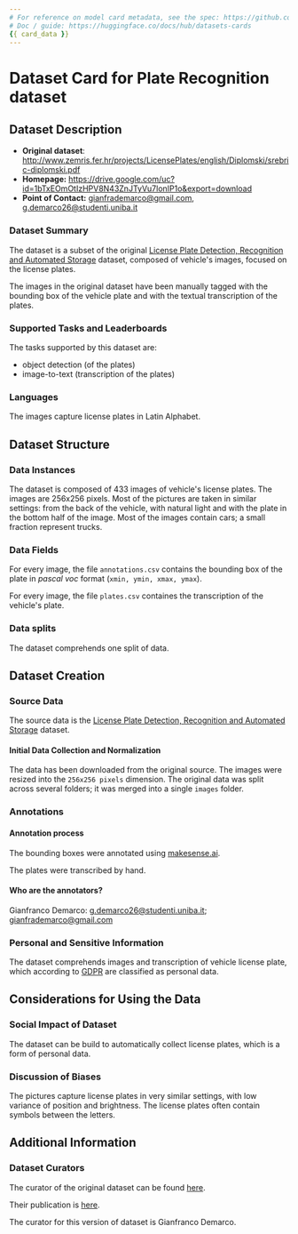 ```yaml
---
# For reference on model card metadata, see the spec: https://github.com/huggingface/hub-docs/blob/main/datasetcard.md?plain=1
# Doc / guide: https://huggingface.co/docs/hub/datasets-cards
{{ card_data }}
---
```


# Dataset Card for Plate Recognition dataset

## Dataset Description

- **Original dataset**: http://www.zemris.fer.hr/projects/LicensePlates/english/Diplomski/srebric-diplomski.pdf
- **Homepage:** https://drive.google.com/uc?id=1bTxEOmOtIzHPV8N43ZnJTyVu7lonIP1o&export=download
- **Point of Contact:** gianfrademarco@gmail.com, g.demarco26@studenti.uniba.it

### Dataset Summary
The dataset is a subset of the original [License Plate Detection, Recognition and Automated Storage](http://www.zemris.fer.hr/projects/LicensePlates/english/) dataset, composed of vehicle's images, focused on the license plates.

The images in the original dataset have been manually tagged with the bounding box of the vehicle plate and with the textual transcription of the plates.

### Supported Tasks and Leaderboards

The tasks supported by this dataset are:
- object detection (of the plates)
- image-to-text (transcription of the plates)  

### Languages

The images capture license plates in Latin Alphabet.

## Dataset Structure

### Data Instances

The dataset is composed of 433 images of vehicle's license plates.
The images are 256x256 pixels.
Most of the pictures are taken in similar settings: from the back of the vehicle, with natural light and with the plate in the bottom half of the image.
Most of the images contain cars; a small fraction represent trucks.

### Data Fields

For every image, the file `annotations.csv` contains the bounding box of the plate in *pascal voc* format (`xmin, ymin, xmax, ymax`).

For every image, the file `plates.csv` containes the transcription of the vehicle's plate.

### Data splits

The dataset comprehends one split of data.

## Dataset Creation

### Source Data

The source data is the [License Plate Detection, Recognition and Automated Storage](http://www.zemris.fer.hr/projects/LicensePlates/english/) dataset.

#### Initial Data Collection and Normalization

The data has been downloaded from the original source. The images were resized into the `256x256 pixels` dimension. 
The original data was split across several folders; it was merged into a single `images` folder.


### Annotations

#### Annotation process

The bounding boxes were annotated using [makesense.ai](https://www.makesense.ai/).

The plates were transcribed by hand.

#### Who are the annotators?

Gianfranco Demarco: g.demarco26@studenti.uniba.it; gianfrademarco@gmail.com

### Personal and Sensitive Information

The dataset comprehends images and transcription of vehicle license plate, which according to [GDPR](http://www.privacylegal.eu/personaldata.html) are classified as personal data.

## Considerations for Using the Data

### Social Impact of Dataset

The dataset can be build to automatically collect license plates, which is a form of personal data.

### Discussion of Biases

The pictures capture license plates in very similar settings, with low variance of position and brightness.
The license plates often contain symbols between the letters.


## Additional Information

### Dataset Curators

The curator of the original dataset can be found [here](#http://www.zemris.fer.hr/projects/LicensePlates/english/suradnici_e.shtml).

Their publication is [here](http://www.zemris.fer.hr/projects/LicensePlates/english/Diplomski/srebric-diplomski.pdf).

The curator for this version of dataset is Gianfranco Demarco.